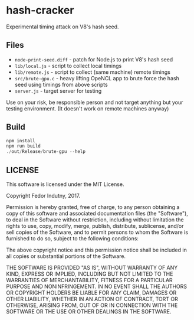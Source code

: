 # hash-cracker

Experimental timing attack on V8's hash seed.

## Files

* `node-print-seed.diff` - patch for Node.js to print V8's hash seed
* `lib/local.js` - script to collect local timings
* `lib/remote.js` - script to collect (same machine) remote timings
* `src/brute-gpu.c` - heavy lifting OpeNCL app to brute force the hash seed
  using timings from above scripts
* `server.js` - target server for testing

Use on your risk, be responsible person and not target anything but your testing
environment. (It doesn't work on remote machines anyway)

## Build

```js
npm install
npm run build
./out/Release/brute-gpu --help
```

## LICENSE

This software is licensed under the MIT License.

Copyright Fedor Indutny, 2017.

Permission is hereby granted, free of charge, to any person obtaining a
copy of this software and associated documentation files (the
"Software"), to deal in the Software without restriction, including
without limitation the rights to use, copy, modify, merge, publish,
distribute, sublicense, and/or sell copies of the Software, and to permit
persons to whom the Software is furnished to do so, subject to the
following conditions:

The above copyright notice and this permission notice shall be included
in all copies or substantial portions of the Software.

THE SOFTWARE IS PROVIDED "AS IS", WITHOUT WARRANTY OF ANY KIND, EXPRESS
OR IMPLIED, INCLUDING BUT NOT LIMITED TO THE WARRANTIES OF
MERCHANTABILITY, FITNESS FOR A PARTICULAR PURPOSE AND NONINFRINGEMENT. IN
NO EVENT SHALL THE AUTHORS OR COPYRIGHT HOLDERS BE LIABLE FOR ANY CLAIM,
DAMAGES OR OTHER LIABILITY, WHETHER IN AN ACTION OF CONTRACT, TORT OR
OTHERWISE, ARISING FROM, OUT OF OR IN CONNECTION WITH THE SOFTWARE OR THE
USE OR OTHER DEALINGS IN THE SOFTWARE.
